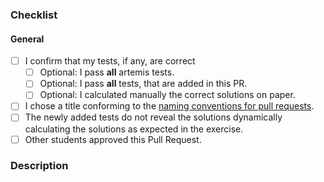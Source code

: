 <!-- Thanks for contributing to GAD 2023 tests! Before you submit your pull request, please make sure to check the following boxes by putting an x in the [ ] (don't: [x ], [ x], do: [x]) -->
<!-- If your pull request is not ready for review yet, create a draft pull request! -->

### Checklist

#### General

- [ ] I confirm that my tests, if any, are correct
  - [ ] Optional: I pass **all** artemis tests.
  - [ ] Optional: I pass **all** tests, that are added in this PR.
  - [ ] Optional: I calculated manually the correct solutions on paper.
- [ ] I chose a title conforming to the [naming conventions for pull requests](https://github.com/JohannesStoehr/gad23-tests/blob/main/CONTRIBUTING.md).
- [ ] The newly added tests do not reveal the solutions dynamically calculating the solutions as expected in the exercise.
- [ ] Other students approved this Pull Request.

### Description

<!-- Describe your changes shortly -->
